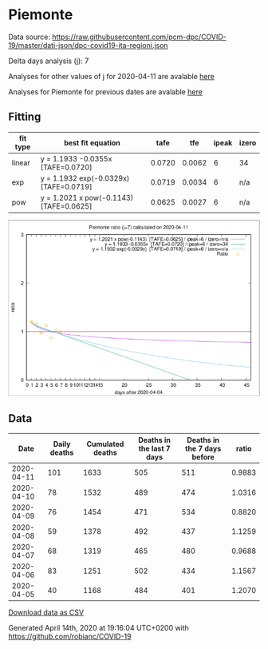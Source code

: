 # Piemonte

Data source: https://raw.githubusercontent.com/pcm-dpc/COVID-19/master/dati-json/dpc-covid19-ita-regioni.json

Delta days analysis (j): 7

Analyses for other values of j for 2020-04-11 are avalable [here](../2020-04-11/README.md)

Analyses for Piemonte for previous dates are avalable [here](../README.md)

## Fitting 
|fit type|best fit equation|tafe|tfe|ipeak|izero|
|-------|-----|--------|------|---|---|
|linear|y = 1.1933 -0.0355x  [TAFE=0.0720]|0.0720|0.0062|6|34|
|exp|y = 1.1932 exp(-0.0329x)  [TAFE=0.0719]|0.0719|0.0034|6|n/a|
|pow|y = 1.2021 x pow(-0.1143)  [TAFE=0.0625]|0.0625|0.0027|6|n/a|

![Plot](COVID-19_piemonte_j7_2020-04-11.png)

## Data
|Date|Daily deaths|Cumulated deaths|Deaths in the last 7 days|Deaths in the 7 days before|ratio|
|----|----------|-----------|-------|--------------------|-----|
|2020-04-11|101|1633|505|511|0.9883|
|2020-04-10|78|1532|489|474|1.0316|
|2020-04-09|76|1454|471|534|0.8820|
|2020-04-08|59|1378|492|437|1.1259|
|2020-04-07|68|1319|465|480|0.9688|
|2020-04-06|83|1251|502|434|1.1567|
|2020-04-05|40|1168|484|401|1.2070|

[Download data as CSV](COVID-19_piemonte_j7_2020-04-11.csv)

Generated April 14th, 2020 at 19:16:04 UTC+0200 with https://github.com/robianc/COVID-19
